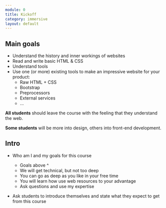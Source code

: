 ```yaml
---
module: 0
title: Kickoff
category: immersive
layout: default
---
```


## Main goals

- Understand the history and inner workings of websites
- Read and write basic HTML & CSS
- Understand tools 
- Use one (or more) existing tools to make an impressive website for your product:
	- Raw HTML + CSS
	- Bootstrap
	- Preprocessors
	- External services
	- ...

**All students** should leave the course with the feeling that they understand the web.

**Some students** will be more into design, others into front-end development.

## Intro

- Who am I and my goals for this course
	- Goals above ^
	- We will get technical, but not too deep
	- You can go as deep as you like in your free time
	- You will learn how use web resources to your advantage
	- Ask questions and use my expertise
	
- Ask students to introduce themselves and state what they expect to get from this course